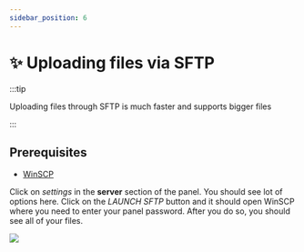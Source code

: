 ```yaml
---
sidebar_position: 6
---
```

# ✨ Uploading files via SFTP
:::tip

Uploading files through SFTP is much faster and supports bigger files

:::

## Prerequisites
- [WinSCP](https://winscp.net/eng/download.php)


Click on *settings* in the **server** section of the panel. You should see lot of options here. Click on the *LAUNCH SFTP* button and it should open WinSCP where you need to enter your panel password. After you do so, you should see all of your files.

![](https://cdn.discordapp.com/attachments/911733230795911230/952261602692972594/chrome_5oOBWQCUQR.gif)
